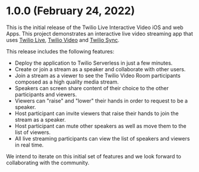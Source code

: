 # 1.0.0 (February 24, 2022)

This is the initial release of the Twilio Live Interactive Video iOS and web Apps. This project demonstrates an interactive live video streaming app that uses [Twilio Live](https://www.twilio.com/docs/live), [Twilio Video](https://www.twilio.com/docs/video) and [Twilio Sync](https://www.twilio.com/docs/sync).

This release includes the following features:

- Deploy the application to Twilio Serverless in just a few minutes.
- Create or join a stream as a speaker and collaborate with other users.
- Join a stream as a viewer to see the Twilio Video Room participants composed as a high quality media stream.
- Speakers can screen share content of their choice to the other participants and viewers.
- Viewers can "raise" and "lower" their hands in order to request to be a speaker.
- Host participant can invite viewers that raise their hands to join the stream as a speaker. 
- Host participant can mute other speakers as well as move them to the list of viewers.
- All live streaming participants can view the list of speakers and viewers in real time.

We intend to iterate on this initial set of features and we look forward to collaborating with the community.